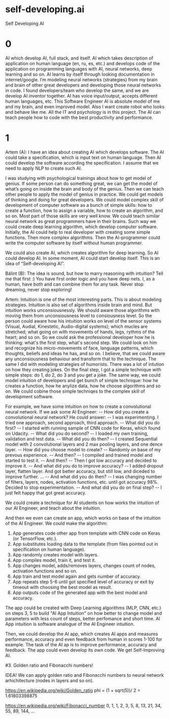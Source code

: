 # self-developing.ai
Self Developing AI

# 0

AI which develop AI, full stack, and itself. AI which takes description of application on human language (en, ru, es, etc.) and develops code of the application on programming languages with AI, neural networks, deep learning and so on. AI learns by itself through looking documentation in internet/google. I’m modeling neural networks (strategies) from my brain and brain of other great developers and developing those neural networks in code. I found developers/team who develop the same, and we are develop AI inventor together. AI has voice input/output, accepts different human languages, etc. This Software Engineer AI is absolute model of me and my brain, and even improved model. Also I want create robot who looks and behave like me. All the IT and psychology is in this project. The AI can teach people how to code with the best productivity and performance.

# 1

Artem (A):
I have an idea about creating AI which develops software. The AI could take a specification, which is input text on human language. Then AI could develop the software according the specification. I assume that we need to apply NLP to create such AI.

I was studying with psychological trainings about how to get model of genius. If some person can do something great, we can get the model of what’s going on inside the brain and body of the genius. Then we can teach other people to apply the model of genius in practice. We could get models of thinking and doing for great developers. We could model complex skill of development of computer software as a bunch of simple skills: how to create a function, how to assign a variable, how to create an algorithm, and so on. Most part of those skills are very well know. We could teach similar neural network as great programmers have in their brains. Such way we could create deep learning algorithm, which develop computer software. Initially, the AI could help to real developer with creating some simple functions. Then more complex algorithms. Then the AI-programmer could write the computer software by itself without human programmer.

We could also create AI, which creates algorithm for deep learning. So AI could develop AI. In some moment, AI could start develop itself. This is an idea of “Self-developing AI”.

Bálint (B):
The idea is sound, but how to marry reasoning with intuition? Tell me that first :) You have first order logic and you have deep nets. I, as a human, have both and can combine them for any task. Never stop dreaming, never stop exploring!

Artem:
Intuition is one of the most interesting parts. This is about modeling strategies. Intuition is also set of algorithms inside brain and mind. But intuition works unconsiousnessly. We should aware those algorithms with moving them from unconsiousness level to consiousness level. So the person could aware how his intuition works on level of the sensor systems (Visual, Audial, Kinestetic, Audio-digital systems); which mucles are stretched; what going on with movements of hands, legs, rythms of the heart; and so on. So we could ask the professional developer how he is thinking: what's the first step, what's second step. We could look on him and recognize his micro-movements of face, language patterns, which thoughts, beliefs and ideas he has, and so on. I believe, that we could aware any unconsiousness behaviour and transform that to the technique. The same I did with modeling strategies of humorists. There was a lot of intution on how they creating jokes. On the final step, I got a simple technique with simple steps: do 1, do 2, do 3 and you get a joke. The same way, we could model intuition of developers and get bunch of simple technique: how he creates a function, how he anylize data, how he choose algorithms and so on. We could cobine those simple techniqes to the complex skill of development software.

For example, we have some intuition on how to create a convolutional neural network. If we ask some AI Engineer:
-- How did you create a convolutional neural network?
He could answer:
-- I was experimenting. I tried one approach, second approach, third approach.
-- What did you do first?
-- I started with running sample of CNN code for Keras, which found on Udacity.
-- What did you do second?
-- I loaded my own training, validation and test data.
-- What did you do then?
-- I created Sequential model with 2 convolutional layers and 2 max pooling layers, and one dence layer.
-- How did you choose model to create?
-- Randomly on base of my prevous experience.
-- And then?
-- I compiled and trained model and started to test it.
-- And then?
-- Then I got low accuracy and decided to improve it.
-- And what did you do to improve accuracy?
-- I added dropout layer, flatten layer. And got better accuracy, but still low, and diceded to improve further.
...
-- And what did you do then?
-- I was changing number of filters, layers, nodes, activation functions, etc. until got accuracy 98%. Decided to stop experimentation.
-- And what did you do on final step?
-- I just felt happy that got great accuracy.

We could create a technique for AI students on how works the intuition of our AI Engineer, and teach about the intuition.

And then we even can create an app, which works on base of the intuition of the AI Engineer. We could make the algorithm:
1. App generates code other app from template with CNN code on Keras (or TensorFlow, etc.).
2. App substitutes loading data to the template (from files pointed out in specification on human language).
3. App randomly creates model with layers.
4. App compiles model, train it, and test it.
5. App changes model, adds/removes layers, changes count of nodes, activation functions and so on.
6. App train and test model again and gets number of accuracy.
7. App repeats step 5-6 until got specified level of accuracy or exit by timeout with choosing the best model as result.
8. App outputs code of the generated app with the best model and accuracy.

The app could be created with Deep Learning algorithms (MLP, CNN, etc.) on steps 3, 5 to build "AI App Intuition" on how better to change model and parameters with less count of steps, better perfomance and short time. AI App intuition is software analogue of the AI Engineer intuition.

Then, we could develop the AI app, which creates AI apps and measures performance, accuracy and even feedback from human in scores 1-100 for example. The task of the AI ap is to improve performance, accuracy and feedback. The app could even develop its own code. We get Self-Improving AI.

#3. Golden ratio and Fibonacchi numbers!

IDEA!
We can apply golden ratio and Fibonacchi numbers to neural network arhichitecture (nodes in layers and so on).

https://en.wikipedia.org/wiki/Golden_ratio
phi = (1 + sqrt(5))/ 2 = 1.61803398875

https://en.wikipedia.org/wiki/Fibonacci_number
0, 1, 1, 2, 3, 5, 8, 13, 21, 34, 55, 89, 144, ...
